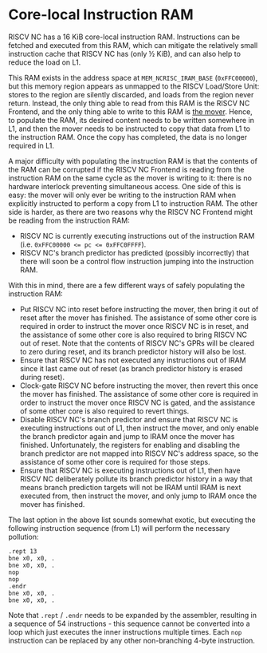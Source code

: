 # Core-local Instruction RAM

RISCV NC has a 16 KiB core-local instruction RAM. Instructions can be fetched and executed from this RAM, which can mitigate the relatively small instruction cache that RISCV NC has (only ½ KiB), and can also help to reduce the load on L1.

This RAM exists in the address space at `MEM_NCRISC_IRAM_BASE` (`0xFFC00000`), but this memory region appears as unmapped to the RISCV Load/Store Unit: stores to the region are silently discarded, and loads from the region never return. Instead, the only thing able to read from this RAM is the RISCV NC Frontend, and the only thing able to write to this RAM is [the mover](../Mover.md). Hence, to populate the RAM, its desired content needs to be written somewhere in L1, and then the mover needs to be instructed to copy that data from L1 to the instruction RAM. Once the copy has completed, the data is no longer required in L1.

A major difficulty with populating the instruction RAM is that the contents of the RAM can be corrupted if the RISCV NC Frontend is reading from the instruction RAM on the same cycle as the mover is writing to it: there is no hardware interlock preventing simultaneous access. One side of this is easy: the mover will only ever be writing to the instruction RAM when explicitly instructed to perform a copy from L1 to instruction RAM. The other side is harder, as there are two reasons why the RISCV NC Frontend might be reading from the instruction RAM:
* RISCV NC is currently executing instructions out of the instruction RAM (i.e. `0xFFC00000 <= pc <= 0xFFC0FFFF`).
* RISCV NC's branch predictor has predicted (possibly incorrectly) that there will soon be a control flow instruction jumping into the instruction RAM.

With this in mind, there are a few different ways of safely populating the instruction RAM:
* Put RISCV NC into reset before instructing the mover, then bring it out of reset after the mover has finished. The assistance of some other core is required in order to instruct the mover once RISCV NC is in reset, and the assistance of some other core is also required to bring RISCV NC out of reset. Note that the contents of RISCV NC's GPRs will be cleared to zero during reset, and its branch predictor history will also be lost.
* Ensure that RISCV NC has not executed any instructions out of IRAM since it last came out of reset (as branch predictor history is erased during reset).
* Clock-gate RISCV NC before instructing the mover, then revert this once the mover has finished. The assistance of some other core is required in order to instruct the mover once RISCV NC is gated, and the assistance of some other core is also required to revert things.
* Disable RISCV NC's branch predictor and ensure that RISCV NC is executing instructions out of L1, then instruct the mover, and only enable the branch predictor again and jump to IRAM once the mover has finished. Unfortunately, the registers for enabling and disabling the branch predictor are not mapped into RISCV NC's address space, so the assistance of some other core is required for those steps.
* Ensure that RISCV NC is executing instructions out of L1, then have RISCV NC deliberately pollute its branch predictor history in a way that means branch prediction targets will not be IRAM until IRAM is next executed from, then instruct the mover, and only jump to IRAM once the mover has finished.

The last option in the above list sounds somewhat exotic, but executing the following instruction sequence (from L1) will perform the necessary pollution:
```
.rept 13
bne x0, x0, .
bne x0, x0, .
nop
nop
.endr
bne x0, x0, .
bne x0, x0, .
```
Note that `.rept` / `.endr` needs to be expanded by the assembler, resulting in a sequence of 54 instructions - this sequence cannot be converted into a loop which just executes the inner instructions multiple times. Each `nop` instruction can be replaced by any other non-branching 4-byte instruction.
